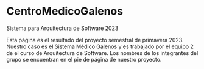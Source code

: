 # CentroMedicoGalenos
Sistema para Arquitectura de Software 2023

Esta página es el resultado del proyecto semestral de primavera 2023.
Nuestro caso es el Sistema Médico Galenos y es trabajado por el equipo 2 de el curso de Arquitectura de Software.
Los nombres de los integrantes del grupo se encuentran en el pie de página de nuestro proyecto.
